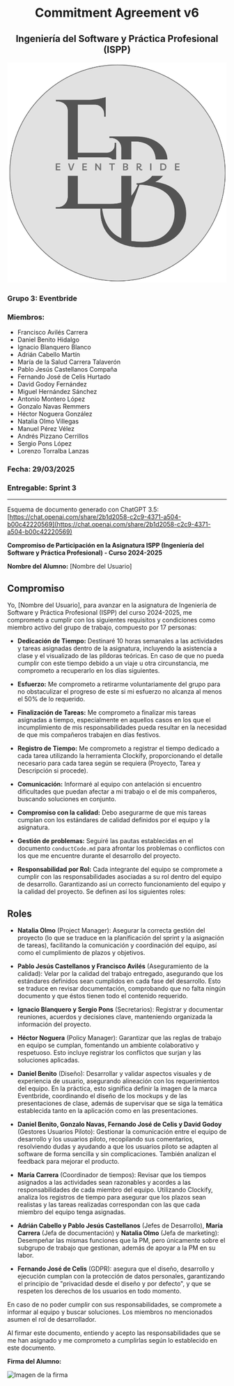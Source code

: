 # <center>Commitment Agreement v6</center>
## <center>Ingeniería del Software y Práctica Profesional (ISPP)</center>
<center><img src="..\..\img\Eventbride.png"></center>

### Grupo 3: Eventbride

### Miembros:
- Francisco Avilés Carrera
- Daniel Benito Hidalgo
- Ignacio Blanquero Blanco
- Adrián Cabello Martín
- María de la Salud Carrera Talaverón
- Pablo Jesús Castellanos Compaña
- Fernando José de Celis Hurtado
- David Godoy Fernández
- Miguel Hernández Sánchez
- Antonio Montero López
- Gonzalo Navas Remmers
- Héctor Noguera González
- Natalia Olmo Villegas
- Manuel Pérez Vélez
- Andrés Pizzano Cerrillos
- Sergio Pons López
- Lorenzo Torralba Lanzas

### Fecha: 29/03/2025

### Entregable: Sprint 3

---

Esquema de documento generado con ChatGPT 3.5:  
[https://chat.openai.com/share/2b1d2058-c2c9-4371-a504-b00c42220569](https://chat.openai.com/share/2b1d2058-c2c9-4371-a504-b00c42220569)

**Compromiso de Participación en la Asignatura ISPP (Ingeniería del Software y Práctica Profesional) - Curso 2024-2025**

**Nombre del Alumno:** [Nombre del Usuario]

## Compromiso

Yo, [Nombre del Usuario], para avanzar en la asignatura de Ingeniería de Software y Práctica Profesional (ISPP) del curso 2024-2025, me comprometo a cumplir con los siguientes requisitos y condiciones como miembro activo del grupo de trabajo, compuesto por 17 personas:

- **Dedicación de Tiempo:** Destinaré 10 horas semanales a las actividades y tareas asignadas dentro de la asignatura, incluyendo la asistencia a clase y el visualizado de las píldoras teóricas. En caso de que no pueda cumplir con este tiempo debido a un viaje u otra circunstancia, me comprometo a recuperarlo en los días siguientes.
  
- **Esfuerzo:** Me comprometo a retirarme voluntariamente del grupo para no obstaculizar el progreso de este si mi esfuerzo no alcanza al menos el 50% de lo requerido.
  
- **Finalización de Tareas:** Me comprometo a finalizar mis tareas asignadas a tiempo, especialmente en aquellos casos en los que el incumplimiento de mis responsabilidades pueda resultar en la necesidad de que mis compañeros trabajen en días festivos.
  
- **Registro de Tiempo:** Me comprometo a registrar el tiempo dedicado a cada tarea utilizando la herramienta Clockify, proporcionando el detalle necesario para cada tarea según se requiera (Proyecto, Tarea y Descripción si procede).
  
- **Comunicación:** Informaré al equipo con antelación si encuentro dificultades que puedan afectar a mi trabajo o el de mis compañeros, buscando soluciones en conjunto.
  
- **Compromiso con la calidad:** Debo asegurarme de que mis tareas cumplan con los estándares de calidad definidos por el equipo y la asignatura.

- **Gestión de problemas:** Seguiré las pautas establecidas en el documento `conductCode.md` para afrontar los problemas o conflictos con los que me encuentre durante el desarrollo del proyecto.
  
- **Responsabilidad por Rol:** Cada integrante del equipo se compromete a cumplir con las responsabilidades asociadas a su rol dentro del equipo de desarrollo. Garantizando así un correcto funcionamiento del equipo y la calidad del proyecto. Se definen así los siguientes roles:

## Roles

- **Natalia Olmo** (Project Manager): Asegurar la correcta gestión del proyecto (lo que se traduce en la planificación del sprint y la asignación de tareas), facilitando la comunicación y coordinación del equipo, así como el cumplimiento de plazos y objetivos.
  
- **Pablo Jesús Castellanos y Francisco Avilés** (Aseguramiento de la calidad): Velar por la calidad del trabajo entregado, asegurando que los estándares definidos sean cumplidos en cada fase del desarrollo. Esto se traduce en revisar documentación, comprobando que no falta ningún documento y que éstos tienen todo el contenido requerido.
  
- **Ignacio Blanquero y Sergio Pons** (Secretarios): Registrar y documentar reuniones, acuerdos y decisiones clave, manteniendo organizada la información del proyecto.
  
- **Héctor Noguera** (Policy Manager): Garantizar que las reglas de trabajo en equipo se cumplan, fomentando un ambiente colaborativo y respetuoso. Esto incluye registrar los conflictos que surjan y las soluciones aplicadas.
  
- **Daniel Benito** (Diseño): Desarrollar y validar aspectos visuales y de experiencia de usuario, asegurando alineación con los requerimientos del equipo. En la práctica, esto significa definir la imagen de la marca Eventbride, coordinando el diseño de los mockups y de las presentaciones de clase, además de supervisar que se siga la temática establecida tanto en la aplicación como en las presentaciones.
  
- **Daniel Benito, Gonzalo Navas, Fernando José de Celis y David Godoy** (Gestores Usuarios Piloto): Gestionar la comunicación entre el equipo de desarrollo y los usuarios piloto, recopilando sus comentarios, resolviendo dudas y ayudando a que los usuarios piloto se adapten al software de forma sencilla y sin complicaciones. También analizan el feedback para mejorar el producto.
  
- **María Carrera** (Coordinador de tiempos): Revisar que los tiempos asignados a las actividades sean razonables y acordes a las responsabilidades de cada miembro del equipo. Utilizando Clockify, analiza los registros de tiempo para asegurar que los plazos sean realistas y las tareas realizadas correspondan con las que cada miembro del equipo tenga asignadas.
  
- **Adrián Cabello y Pablo Jesús Castellanos** (Jefes de Desarrollo), **María Carrera** (Jefa de documentación) y **Natalia Olmo** (Jefa de marketing): Desempeñar las mismas funciones que la PM, pero únicamente sobre el subgrupo de trabajo que gestionan, además de apoyar a la PM en su labor.

- **Fernando José de Celis** (GDPR): asegura que el diseño, desarrollo y ejecución cumplan con la protección de datos personales, garantizando el principio de "privacidad desde el diseño y por defecto", y que se respeten los derechos de los usuarios en todo momento.

En caso de no poder cumplir con sus responsabilidades, se compromete a informar al equipo y buscar soluciones. Los miembros no mencionados asumen el rol de desarrollador.

Al firmar este documento, entiendo y acepto las responsabilidades que se me han asignado y me comprometo a cumplirlas según lo establecido en este documento.

**Firma del Alumno:**

![Imagen de la firma]()